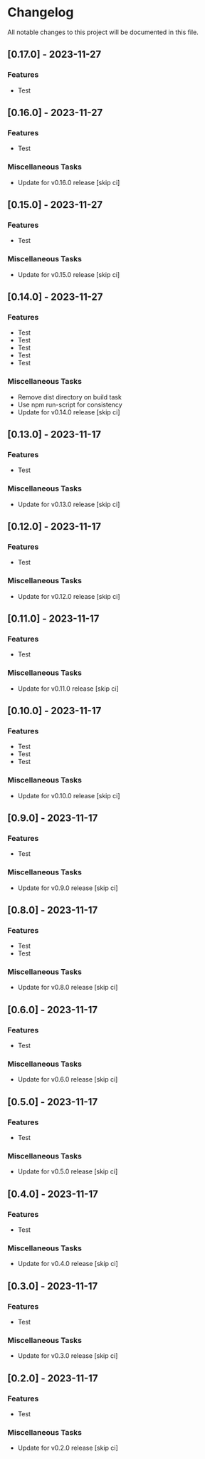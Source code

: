 # Changelog

All notable changes to this project will be documented in this file.

## [0.17.0] - 2023-11-27

### Features

- Test

## [0.16.0] - 2023-11-27

### Features

- Test

### Miscellaneous Tasks

- Update for v0.16.0 release [skip ci]

## [0.15.0] - 2023-11-27

### Features

- Test

### Miscellaneous Tasks

- Update for v0.15.0 release [skip ci]

## [0.14.0] - 2023-11-27

### Features

- Test
- Test
- Test
- Test
- Test

### Miscellaneous Tasks

- Remove dist directory on build task
- Use npm run-script for consistency
- Update for v0.14.0 release [skip ci]

## [0.13.0] - 2023-11-17

### Features

- Test

### Miscellaneous Tasks

- Update for v0.13.0 release [skip ci]

## [0.12.0] - 2023-11-17

### Features

- Test

### Miscellaneous Tasks

- Update for v0.12.0 release [skip ci]

## [0.11.0] - 2023-11-17

### Features

- Test

### Miscellaneous Tasks

- Update for v0.11.0 release [skip ci]

## [0.10.0] - 2023-11-17

### Features

- Test
- Test
- Test

### Miscellaneous Tasks

- Update for v0.10.0 release [skip ci]

## [0.9.0] - 2023-11-17

### Features

- Test

### Miscellaneous Tasks

- Update for v0.9.0 release [skip ci]

## [0.8.0] - 2023-11-17

### Features

- Test
- Test

### Miscellaneous Tasks

- Update for v0.8.0 release [skip ci]

## [0.6.0] - 2023-11-17

### Features

- Test

### Miscellaneous Tasks

- Update for v0.6.0 release [skip ci]

## [0.5.0] - 2023-11-17

### Features

- Test

### Miscellaneous Tasks

- Update for v0.5.0 release [skip ci]

## [0.4.0] - 2023-11-17

### Features

- Test

### Miscellaneous Tasks

- Update for v0.4.0 release [skip ci]

## [0.3.0] - 2023-11-17

### Features

- Test

### Miscellaneous Tasks

- Update for v0.3.0 release [skip ci]

## [0.2.0] - 2023-11-17

### Features

- Test

### Miscellaneous Tasks

- Update for v0.2.0 release [skip ci]

<!-- generated by git-cliff -->
